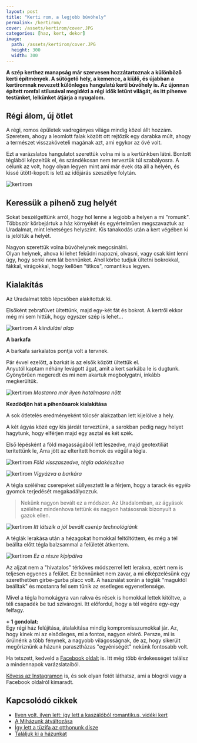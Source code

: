 ```yaml
---
layout: post
title: "Kerti rom, a legjobb búvóhely" 
permalink: /kertirom/
cover: /assets/kertirom/cover.JPG
categories: [haz, kert, dekor]
image:
  path: /assets/kertirom/cover.JPG
  height: 300
  width: 300
---
```





**A szép kerthez manapság már szervesen hozzátartoznak a különböző kerti építmények. A sütögető hely, a kemence, a kiülő, és újabban a kertiromnak nevezett különleges hangulatú kerti búvóhely is. Az újonnan épített romfal stílusával megidézi a régi idők letűnt világát, és itt pihenve testünket, lelkünket átjárja a nyugalom.**  



## Régi álom, új ötlet


A régi, romos épületek vadregényes világa mindig közel állt hozzám.  
Szeretem, ahogy a leomlott falak között ott rejtőzik egy darabka múlt, ahogy a természet visszaköveteli magának azt, ami egykor az övé volt. 

Ezt a varázslatos hangulatot szerettük volna mi is a kertünkben látni. Bontott téglából képzeltük el, és szándékosan nem terveztük túl szabályosra. A célunk az volt, hogy olyan legyen mint ami már évek óta áll a helyén, és kissé ütött-kopott is lett az időjárás szeszélye folytán.

![kertirom](/assets/kertirom/IMG_20190613_220145_122.jpg)


## Keressük a pihenő zug  helyét

Sokat beszélgettünk arról, hogy hol lenne a legjobb a helyen a mi "romunk". Többször körbejártuk a ház környékét és egyértelműen megszavaztuk az Uradalmat, mint lehetséges helyszínt. Kis tanakodás után a kert végében ki is jelöltük a helyét. 

Nagyon szerettük volna búvóhelynek megcsinálni.  
Olyan helynek, ahova ki lehet feküdni napozni, olvasni, vagy csak kint lenni úgy, hogy senki nem lát bennünket. Ahol körbe tudjuk ültetni bokrokkal, fákkal, virágokkal, hogy kellően "titkos", romantikus legyen.

## Kialakítás


Az Uradalmat több lépcsőben alakítottuk ki.

Elsőként zebrafűvet ültettünk, majd egy-két fát és bokrot. A kertről ekkor még mi sem hittük, hogy egyszer szép is lehet... 


![kertirom](/assets/kertirom/36931398_1610570545708975_6626035408352313344_n.jpg)
_A kiindulási alap_
    

**A barkafa**


A barkafa sarkalatos pontja volt a tervnek.

Pár évvel ezelőtt, a barkát is az elsők között ültettük el.  
Anyutól kaptam néhány levágott ágat, amit a kert sarkába le is dugtunk. Gyönyörűen megeredt és mi nem akartuk megbolygatni, inkább megkerültük.

![kertirom](/assets/kertirom/IMG_20190806_154152_907.jpg)
_Mostanra már ilyen hatalmasra nőtt_


**Kezdődjön hát a pihenősarok kialakítása**

A sok ötletelés eredményeként tölcsér alakzatban lett kijelölve a hely. 

A két ágyás közé egy kis járdát terveztünk, a sarokban pedig nagy helyet hagytunk, hogy elférjen majd egy asztal és két szék.

Első lépésként a föld magasságából lett leszedve, majd geotextíliát terítettünk le, Arra jött az elterített homok és végül a tégla.


![kertirom](/assets/kertirom/20180518_165603.jpg)
_Föld visszaszedve, tégla odakészítve_




![kertirom](/assets/kertirom/20180518_173345.jpg)
_Vigyázva a barkára_


A tégla széléhez cserepeket süllyesztett le a férjem, hogy a tarack és egyéb gyomok terjedését megakadályozzuk. 

> Nekünk nagyon bevált ez a módszer. Az Uradalomban, az ágyások széléhez mindenhova tettünk és nagyon hatásosnak bizonyult a gazok ellen.

![kertirom](/assets/kertirom/20180518_183411j.jpg)
_Itt látszik a jól bevált cserép technológiánk_

A téglák lerakása után a hézagokat homokkal feltöltöttem, és még a tél beállta előtt tégla balzsammal a felületét átkentem.

![kertirom](/assets/kertirom/4.JPG)
_Ez a része kipipálva_

Az aljzat nem a "hivatalos" térköves módszerrel lett lerakva, ezért nem is teljesen egyenes a felület. Ez bennünket nem zavar, a mi elképzelésünk egy szerethetően girbe-gurba placc volt. A használat során a téglák "maguktól beálltak" és mostanra fel sem tűnik az esetleges egyenetlensége.

Mivel a tégla homokágyra van rakva és rések is homokkal lettek kitöltve, a téli csapadék be tud szivárogni. Itt előfordul, hogy a tél végére egy-egy  felfagy. 



**+ 1 gondolat:**  
Egy régi ház felújítása, átalakítása mindig kompromisszumokkal jár. Az, hogy kinek mi az elsődleges, mi a fontos, nagyon eltérő. Persze, mi is örülnénk a több fénynek, a nagyobb világosságnak, de az, hogy sikerült megőriznünk a házunk parasztházas "egyéniségét" nekünk fontosabb volt.

Ha tetszett, kedveld a <a href="https://www.facebook.com/Var%C3%A1zsolj-otthont-360330751226066/" target="_blank">Facebook oldalt</a> is. Itt még több érdekességet találsz a mindennapok varázslataiból.

<a href="https://www.instagram.com/varazsoljotthont/?hl=hu/" target="_blank">Kövess az Instagramon</a> is, és sok olyan fotót láthatsz, ami a blogról vagy a Facebook oldalról kimaradt.


## Kapcsolódó cikkek


* [Ilyen volt, ilyen lett: így lett a kaszálóból romantikus, vidéki kert](/2019-06-26/kulsokorlet)
* [A Miházunk átváltozása](/2019-03-20/költözés)
* [Így lett a tüzifa az otthonunk dísze](/2019-05-16/fábólkreatívan)
* [Találjuk ki a házunkat](/2019-02-11/találjuk_ki)



 




